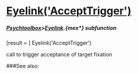 # [Eyelink('AcceptTrigger')](Eyelink-AcceptTrigger) 
##### [Psychtoolbox](Psychtoolbox)>[Eyelink](Eyelink).{mex*} subfunction

[result = ] Eyelink('AcceptTrigger')

call to trigger acceptance of target fixation  


###See also:

